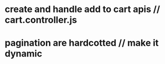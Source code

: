 # create and handle add to cart apis   // cart.controller.js

# pagination are hardcotted  // make it dynamic